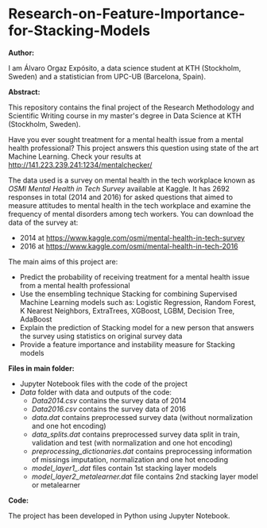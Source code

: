 # Research-on-Feature-Importance-for-Stacking-Models

**Author:**

I am Álvaro Orgaz Expósito, a data science student at KTH (Stockholm, Sweden) and a statistician from UPC-UB (Barcelona, Spain).

**Abstract:** 

This repository contains the final project of the Research Methodology and Scientific Writing course in my master's degree in Data Science at KTH (Stockholm, Sweden).

Have you ever sought treatment for a mental health issue from a mental health professional? This project answers this question using state of the art Machine Learning. Check your results at http://141.223.239.241:1234/mentalchecker/

The data used is a survey on mental health in the tech workplace known as *OSMI Mental Health in Tech Survey* available at Kaggle. It has 2692 responses in total (2014 and 2016) for asked questions that aimed to measure attitudes to mental health in the tech workplace and examine the frequency of mental disorders among tech workers. You can download the data of the survey at:
- 2014 at https://www.kaggle.com/osmi/mental-health-in-tech-survey
- 2016 at https://www.kaggle.com/osmi/mental-health-in-tech-2016

The main aims of this project are:
- Predict the probability of receiving treatment for a mental health issue from a mental health professional
- Use the ensembling technique Stacking for combining Supervised Machine Learning models such as: Logistic Regression, Random Forest, K Nearest Neighbors, ExtraTrees, XGBoost, LGBM, Decision Tree, AdaBoost
- Explain the prediction of Stacking model for a new person that answers the survey using statistics on original survey data
- Provide a feature importance and instability measure for Stacking models

**Files in main folder:**
- Jupyter Notebook files with the code of the project
- *Data* folder with data and outputs of the code:
  + *Data2014.csv* contains the survey data of 2014
  + *Data2016.csv* contains the survey data of 2016 
  + *data.dat* contains preprocessed survey data (without normalization and one hot encoding)
  + *data_splits.dat* contains preprocessed survey data split in train, validation and test (with normalization and one hot encoding)
  + *preprocessing_dictionaries.dat* contains preprocessing information of missings imputation, normalization and one hot encoding
  + *model_layer1_.dat* files contain 1st stacking layer models
  + *model_layer2_metalearner.dat* file contains 2nd stacking layer model or metalearner

**Code:** 

The project has been developed in Python using Jupyter Notebook.
